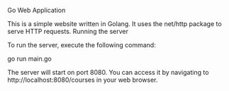 Go Web Application

This is a simple website written in Golang. It uses the net/http package to serve HTTP requests.
Running the server

To run the server, execute the following command:

go run main.go

The server will start on port 8080. You can access it by navigating to http://localhost:8080/courses in your web browser.
